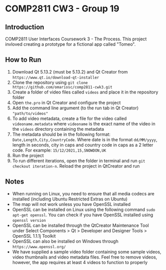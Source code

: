 # COMP2811 CW3 - Group 19

## Introduction

COMP2811 User Interfaces Coursework 3 - The Process. This project invloved creating a prototype for a fictional app called "Tomeo".

## How to Run

1. Download Qt 5.13.2 (must be 5.13.2) and Qt Creator from `https://www.qt.io/download-qt-installer`
2. Clone the repository  using `git clone https://github.com/omariosc/comp2811-cwk3.git`
3. Create a folder of video files called `videos` and place it in the repository folder
4. Open `the.pro` in Qt Creator and configure the project
5. Add the command line argument (to the run tab in Qt Creator) `"path/to/videos"`
6. To add video metadata, create a file for the video called `videoname.metadata` where `videoname` is the exact name of the video in the `videos` directory containing the metadata
7. The metadata should be in the following format: `Date,Length,City,CountryCode`. Where date is in the format `dd/MM/yyyy`, length in seconds, city in caps and country code in caps as a 2 letter code. For example: `15/12/2021,15,SNOWDON,UK`
8. Run the project
9. To run different iterations, open the folder in terminal and run `git checkout iteration-n`. Reload the project in QtCreator and run

## Notes
- When running on Linux, you need to ensure that all media codecs are installed (including Ubuntu Restricted Extras on Ubuntu)
- The map will not work unless you have OpenSSL installed
- OpenSSL can be installed on Linux using the following command `sudo apt-get openssl`. You can check if you have OpenSSL installed using `openssl version`
- OpenSSL can be installed through the QtCreator Maintenance Tool under Select Components > Qt > Developer and Designer Tools > OpenSSL 1.1.1j Toolkit
- OpenSSL can also be installed on Windows through `https://www.openssl.org/`
- We have supplied a sample video folder containing some sample videos, video thumbnails and video metadata files. Feel free to remove videos, however, the app requires at least 4 videos to function to properly
